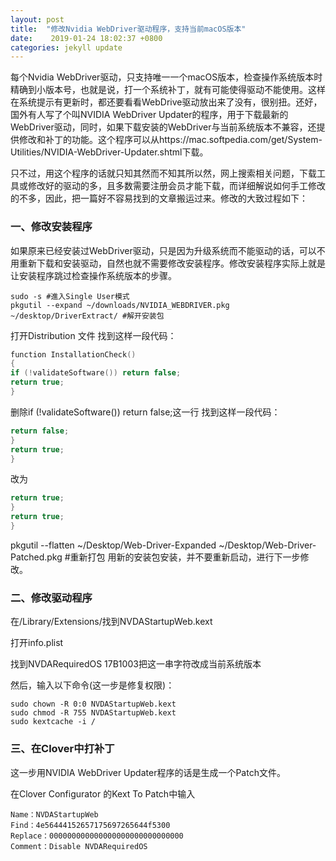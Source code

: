 ```yaml
---
layout: post
title:  "修改Nvidia WebDriver驱动程序，支持当前macOS版本"
date:    2019-01-24 18:02:37 +0800
categories: jekyll update
---
```

每个Nvidia WebDriver驱动，只支持唯一一个macOS版本，检查操作系统版本时精确到小版本号，也就是说，打一个系统补丁，就有可能使得驱动不能使用。这样在系统提示有更新时，都还要看看WebDrive驱动放出来了没有，很别扭。还好，国外有人写了个叫NVIDIA WebDriver Updater的程序，用于下载最新的WebDriver驱动，同时，如果下载安装的WebDriver与当前系统版本不兼容，还提供修改和补丁的功能。这个程序可以从https://mac.softpedia.com/get/System-Utilities/NVIDIA-WebDriver-Updater.shtml下载。

只不过，用这个程序的话就只知其然而不知其所以然，网上搜索相关问题，下载工具或修改好的驱动的多，且多数需要注册会员才能下载，而详细解说如何手工修改的不多，因此，把一篇好不容易找到的文章搬运过来。修改的大致过程如下：
### 一、修改安装程序
如果原来已经安装过WebDriver驱动，只是因为升级系统而不能驱动的话，可以不用重新下载和安装驱动，自然也就不需要修改安装程序。修改安装程序实际上就是让安装程序跳过检查操作系统版本的步骤。
```
sudo -s #進入Single User模式
pkgutil --expand ~/downloads/NVIDIA_WEBDRIVER.pkg ~/desktop/DriverExtract/ #解开安装包
```
打开Distribution 文件
找到这样一段代码：
```c
function InstallationCheck()
{
if (!validateSoftware()) return false;
return true;
}
```
删除if (!validateSoftware()) return false;这一行
找到这样一段代码：
```c
return false;
}
return true;
}
```
改为
```c
return true;
}
return true;
}
```
pkgutil --flatten ~/Desktop/Web-Driver-Expanded ~/Desktop/Web-Driver-Patched.pkg #重新打包
用新的安装包安装，并不要重新启动，进行下一步修改。
### 二、修改驱动程序
在/Library/Extensions/找到NVDAStartupWeb.kext

打开info.plist

找到NVDARequiredOS 17B1003把这一串字符改成当前系统版本

然后，输入以下命令(这一步是修复权限)：
```bsh
sudo chown -R 0:0 NVDAStartupWeb.kext
sudo chmod -R 755 NVDAStartupWeb.kext
sudo kextcache -i /
```
### 三、在Clover中打补丁
这一步用NVIDIA WebDriver Updater程序的话是生成一个Patch文件。

在Clover Configurator 的Kext To Patch中输入
```
Name：NVDAStartupWeb
Find：4e56444152657175697265644f5300
Replace：000000000000000000000000000000
Comment：Disable NVDARequiredOS
```